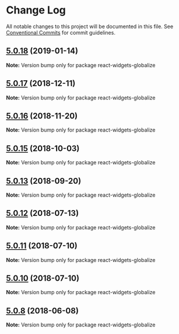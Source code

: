 # Change Log

All notable changes to this project will be documented in this file.
See [Conventional Commits](https://conventionalcommits.org) for commit guidelines.

<a name="5.0.18"></a>
## [5.0.18](https://github.com/jquense/react-widgets/compare/react-widgets-globalize@5.0.17...react-widgets-globalize@5.0.18) (2019-01-14)




**Note:** Version bump only for package react-widgets-globalize

<a name="5.0.17"></a>
## [5.0.17](https://github.com/jquense/react-widgets/compare/react-widgets-globalize@5.0.16...react-widgets-globalize@5.0.17) (2018-12-11)




**Note:** Version bump only for package react-widgets-globalize

<a name="5.0.16"></a>
## [5.0.16](https://github.com/jquense/react-widgets/compare/react-widgets-globalize@5.0.15...react-widgets-globalize@5.0.16) (2018-11-20)




**Note:** Version bump only for package react-widgets-globalize

<a name="5.0.15"></a>
## [5.0.15](https://github.com/jquense/react-widgets/compare/react-widgets-globalize@5.0.14...react-widgets-globalize@5.0.15) (2018-10-03)




**Note:** Version bump only for package react-widgets-globalize

<a name="5.0.13"></a>
## [5.0.13](https://github.com/jquense/react-widgets/compare/react-widgets-globalize@5.0.12...react-widgets-globalize@5.0.13) (2018-09-20)




**Note:** Version bump only for package react-widgets-globalize

<a name="5.0.12"></a>
## [5.0.12](https://github.com/jquense/react-widgets/compare/react-widgets-globalize@5.0.11...react-widgets-globalize@5.0.12) (2018-07-13)




**Note:** Version bump only for package react-widgets-globalize

<a name="5.0.11"></a>
## [5.0.11](https://github.com/jquense/react-widgets/compare/react-widgets-globalize@5.0.10...react-widgets-globalize@5.0.11) (2018-07-10)




**Note:** Version bump only for package react-widgets-globalize

<a name="5.0.10"></a>
## [5.0.10](https://github.com/jquense/react-widgets/compare/react-widgets-globalize@5.0.9...react-widgets-globalize@5.0.10) (2018-07-10)




**Note:** Version bump only for package react-widgets-globalize

<a name="5.0.8"></a>
## [5.0.8](https://github.com/jquense/react-widgets/compare/react-widgets-globalize@5.0.7...react-widgets-globalize@5.0.8) (2018-06-08)




**Note:** Version bump only for package react-widgets-globalize
